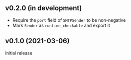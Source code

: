 v0.2.0 (in development)
-----------------------
- Require the `port` field of `SMTPSender` to be non-negative
- Mark `Sender` as `runtime_checkable` and export it

v0.1.0 (2021-03-06)
-------------------
Initial release
